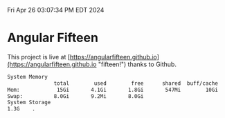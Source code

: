 Fri Apr 26 03:07:34 PM EDT 2024

# Angular Fifteen


This project is live at [https://angularfifteen.github.io](https://angularfifteen.github.io "fifteen!") thanks to Github.

```bash
System Memory
               total        used        free      shared  buff/cache   available
Mem:            15Gi       4.1Gi       1.8Gi       547Mi        10Gi        11Gi
Swap:          8.0Gi       9.2Mi       8.0Gi
System Storage
1.3G	.
```
```bash
